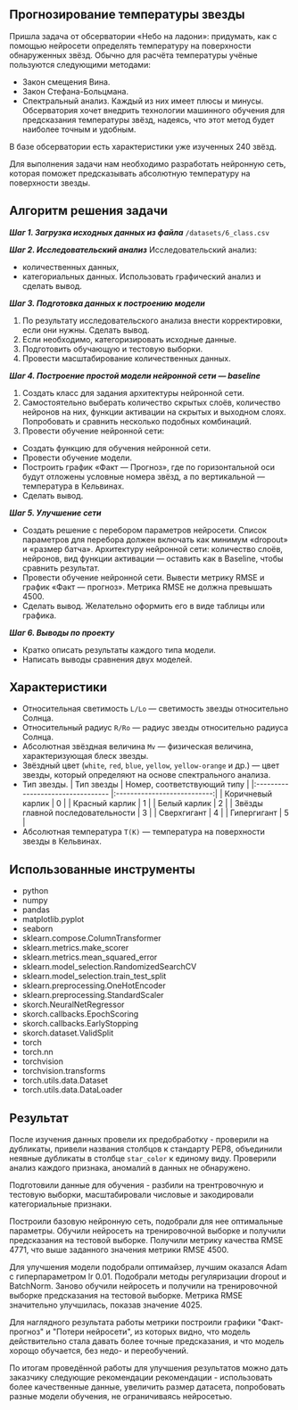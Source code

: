 ## Прогнозирование температуры звезды

Пришла задача от обсерватории «Небо на ладони»: придумать, как с помощью нейросети определять температуру на поверхности обнаруженных звёзд. Обычно для расчёта температуры учёные пользуются следующими методами:
- Закон смещения Вина.
- Закон Стефана-Больцмана.
- Спектральный анализ.
Каждый из них имеет плюсы и минусы. Обсерватория хочет внедрить технологии машинного обучения для предсказания температуры звёзд, надеясь, что этот метод будет наиболее точным и удобным.

В базе обсерватории есть характеристики уже изученных 240 звёзд.

Для выполнения задачи нам необходимо разработать нейронную сеть, которая поможет предсказывать абсолютную температуру на поверхности звезды.

## Алгоритм решения задачи

***Шаг 1. Загрузка исходных данных из файла***
`/datasets/6_class.csv `

***Шаг 2. Исследовательский анализ***
Исследовательский анализ:
- количественных данных,
- категориальных данных.
Использовать графический анализ и сделать вывод.

***Шаг 3. Подготовка данных к построению модели***
1. По результату исследовательского анализа внести корректировки, если они нужны. Сделать вывод.
2. Если необходимо, категоризировать исходные данные.
3. Подготовить обучающую и тестовую выборки.
4. Провести масштабирование количественных данных.

***Шаг 4. Построение простой модели нейронной сети — baseline***
1. Создать класс для задания архитектуры нейронной сети.
2. Самостоятельно выберать количество скрытых слоёв, количество нейронов на них, функции активации на скрытых и выходном слоях. Попробовать и сравнить несколько подобных комбинаций.
3. Провести обучение нейронной сети:
- Создать функцию для обучения нейронной сети.
- Провести обучение модели.
- Построить график «Факт — Прогноз», где по горизонтальной оси будут отложены условные номера звёзд, а по вертикальной — температура в Кельвинах.
- Сделать вывод.

***Шаг 5. Улучшение сети***
- Создать решение с перебором параметров нейросети. Список параметров для перебора должен включать как минимум «dropout» и «размер батча». Архитектуру нейронной сети: количество слоёв, нейронов, вид функции активации — оставить как в Baseline, чтобы сравнить результат.
- Провести обучение нейронной сети. Вывести метрику RMSE и график «Факт — прогноз». Метрика RMSE не должна превышать 4500.
- Сделать вывод. Желательно оформить его в виде таблицы или графика.

***Шаг 6. Выводы по проекту***
- Кратко описать результаты каждого типа модели.
- Написать выводы сравнения двух моделей.

## Характеристики
- Относительная светимость `L/Lo` — светимость звезды относительно Солнца.
- Относительный радиус `R/Ro` — радиус звезды относительно радиуса Солнца.
- Абсолютная звёздная величина `Mv` — физическая величина, характеризующая блеск звезды.
- Звёздный цвет (`white`, `red`, `blue`, `yellow`, `yellow-orange` и др.) — цвет звезды, который определяют на основе спектрального анализа.
- Тип звезды.
| Тип звезды                        | Номер, соответствующий типу |
|:--------------------------------- |:---------------------------:|
| Коричневый карлик	                | 0                           |
| Красный карлик	                | 1                           |
| Белый карлик	                    | 2                           |
| Звёзды главной последовательности	| 3                           |
| Сверхгигант                       | 4                           |
| Гипергигант                       | 5                           |
- Абсолютная температура `T(K)` — температура на поверхности звезды в Кельвинах.

## Использованные инструменты
- python
- numpy
- pandas
- matplotlib.pyplot
- seaborn
- sklearn.compose.ColumnTransformer
- sklearn.metrics.make_scorer
- sklearn.metrics.mean_squared_error
- sklearn.model_selection.RandomizedSearchCV
- sklearn.model_selection.train_test_split
- sklearn.preprocessing.OneHotEncoder
- sklearn.preprocessing.StandardScaler
- skorch.NeuralNetRegressor
- skorch.callbacks.EpochScoring
- skorch.callbacks.EarlyStopping
- skorch.dataset.ValidSplit
- torch
- torch.nn
- torchvision
- torchvision.transforms
- torch.utils.data.Dataset
- torch.utils.data.DataLoader

## Результат

После изучения данных провели их предобработку - проверили на дубликаты, привели названия столбцов к стандарту PEP8, объединили неявные дубликаты в столбце `star_color` к единому виду. Проверили анализ каждого признака, аномалий в данных не обнаружено.

Подготовили данные для обучения - разбили на трентровочную и тестовую выборки, масштабировали числовые и закодировали категориальные признаки.

Построили базовую нейронную сеть, подобрали для нее оптимальные параметры. Обучили нейросеть на тренировочной выборке и получили предсказания на тестовой выборке. Получили метрику качества RMSE 4771, что выше заданного значения метрики RMSE 4500. 

Для улучшения модели подобрали оптимайзер, лучшим оказался Adam c гиперпараметром lr 0.01. Подобрали методы регуляризации dropout и BatchNorm. Заново обучили нейросеть и получили на тренировочной выборке предсказания на тестовой выборке. Метрика RMSE значительно улучшилась, показав значение 4025. 

Для наглядного результата работы метрики построили графики "Факт-прогноз" и "Потери нейросети", из которых видно, что модель действительно стала давать более точные предсказания, и что модель хорощо обучается, без недо- и переобучений.

По итогам проведённой работы для улучшения результатов можно дать заказчику следующие рекомендации рекомендации - использовать более качественные данные, увеличить размер датасета, попробовать разные модели обучения, не ограничиваясь нейросетью.